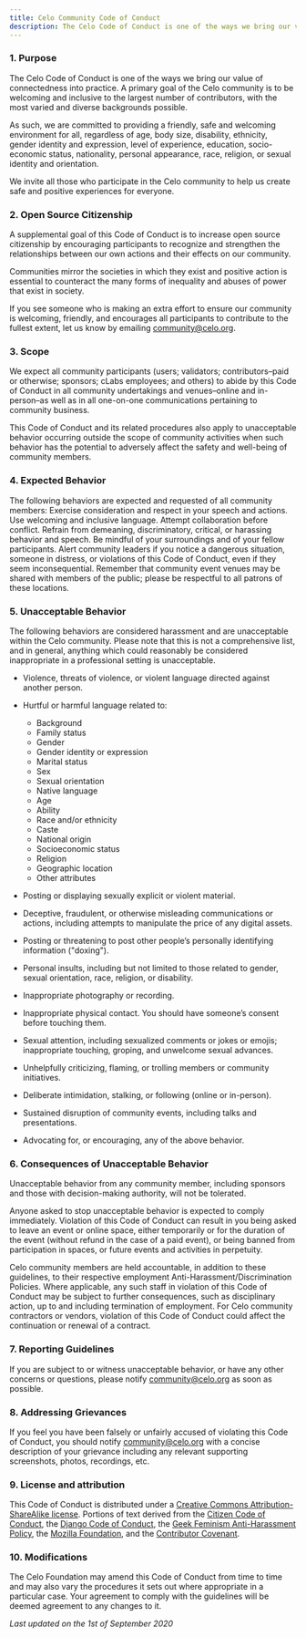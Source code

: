 ```yaml
---
title: Celo Community Code of Conduct
description: The Celo Code of Conduct is one of the ways we bring our value of connectedness into practice.
---
```


### 1. Purpose
The Celo Code of Conduct is one of the ways we bring our value of connectedness into practice. A primary goal of the Celo community is to be welcoming and inclusive to the largest number of contributors, with the most varied and diverse backgrounds possible. 

As such, we are committed to providing a friendly, safe and welcoming environment for all, regardless of age, body size, disability, ethnicity, gender identity and expression, level of experience, education, socio-economic status, nationality, personal appearance, race, religion, or sexual identity and orientation.

We invite all those who participate in the Celo community to help us create safe and positive experiences for everyone.

### 2. Open Source Citizenship
A supplemental goal of this Code of Conduct is to increase open source citizenship by encouraging participants to recognize and strengthen the relationships between our own actions and their effects on our community.

Communities mirror the societies in which they exist and positive action is essential to counteract the many forms of inequality and abuses of power that exist in society.

If you see someone who is making an extra effort to ensure our community is welcoming, friendly, and encourages all participants to contribute to the fullest extent, let us know by emailing community@celo.org.

### 3. Scope
We expect all community participants (users; validators; contributors–paid or otherwise; sponsors; cLabs employees; and others) to abide by this Code of Conduct in all community undertakings and venues–online and in-person–as well as in all one-on-one communications pertaining to community business.

This Code of Conduct and its related procedures also apply to unacceptable behavior occurring outside the scope of community activities when such behavior has the potential to adversely affect the safety and well-being of community members.

### 4. Expected Behavior
The following behaviors are expected and requested of all community members:
Exercise consideration and respect in your speech and actions. Use welcoming and inclusive language.
Attempt collaboration before conflict.
Refrain from demeaning, discriminatory, critical, or harassing behavior and speech.
Be mindful of your surroundings and of your fellow participants. Alert community leaders if you notice a dangerous situation, someone in distress, or violations of this Code of Conduct, even if they seem inconsequential.
Remember that community event venues may be shared with members of the public; please be respectful to all patrons of these locations.

### 5. Unacceptable Behavior
The following behaviors are considered harassment and are unacceptable within the Celo community. Please note that this is not a comprehensive list, and in general, anything which could reasonably be considered inappropriate in a professional setting is unacceptable.

* Violence, threats of violence, or violent language directed against another person.
* Hurtful or harmful language related to:
  
  * Background
  * Family status
  * Gender
  * Gender identity or expression
  * Marital status
  * Sex
  * Sexual orientation
  * Native language
  * Age
  * Ability
  * Race and/or ethnicity
  * Caste
  * National origin
  * Socioeconomic status
  * Religion
  * Geographic location
  * Other attributes

* Posting or displaying sexually explicit or violent material.
* Deceptive, fraudulent, or otherwise misleading communications or actions, including attempts to manipulate the price of any digital assets.  
* Posting or threatening to post other people’s personally identifying information ("doxing").
* Personal insults, including but not limited to those related to gender, sexual orientation, race, religion, or disability.
* Inappropriate photography or recording.
* Inappropriate physical contact. You should have someone’s consent before touching them.
* Sexual attention, including sexualized comments or jokes or emojis; inappropriate touching, groping, and unwelcome sexual advances.
* Unhelpfully criticizing, flaming, or trolling members or community initiatives.
* Deliberate intimidation, stalking, or following (online or in-person).
* Sustained disruption of community events, including talks and presentations.
* Advocating for, or encouraging, any of the above behavior.

### 6. Consequences of Unacceptable Behavior
Unacceptable behavior from any community member, including sponsors and those with decision-making authority, will not be tolerated.

Anyone asked to stop unacceptable behavior is expected to comply immediately. Violation of this Code of Conduct can result in you being asked to leave an event or online space, either temporarily or for the duration of the event (without refund in the case of a paid event), or being banned from participation in spaces, or future events and activities in perpetuity.

Celo community members are held accountable, in addition to these guidelines, to their respective employment Anti-Harassment/Discrimination Policies. Where applicable, any such staff in violation of this Code of Conduct may be subject to further consequences, such as disciplinary action, up to and including termination of employment. For Celo community contractors or vendors, violation of this Code of Conduct could affect the continuation or renewal of a contract.

### 7. Reporting Guidelines
If you are subject to or witness unacceptable behavior, or have any other concerns or questions, please notify community@celo.org as soon as possible.

### 8. Addressing Grievances
If you feel you have been falsely or unfairly accused of violating this Code of Conduct, you should notify community@celo.org with a concise description of your grievance including any relevant supporting screenshots, photos, recordings, etc.

### 9. License and attribution
This Code of Conduct is distributed under a [Creative Commons Attribution-ShareAlike license](https://creativecommons.org/licenses/by-sa/3.0/). Portions of text derived from the [Citizen Code of Conduct](https://github.com/stumpsyn/policies/blob/master/citizen_code_of_conduct.md ), the [Django Code of Conduct](https://www.djangoproject.com/conduct/), the [Geek Feminism Anti-Harassment Policy](http://geekfeminism.wikia.com/wiki/Community_anti-harassment), the [Mozilla Foundation](https://www.mozilla.org/en-US/about/governance/policies/participation/#note-1), and the [Contributor Covenant](https://www.contributor-covenant.org/version/1/4/code-of-conduct.html).

### 10. Modifications

The Celo Foundation may amend this Code of Conduct from time to time and may also vary the procedures it sets out where appropriate in a particular case. Your agreement to comply with the guidelines will be deemed agreement to any changes to it.

*Last updated on the 1st of September 2020*

